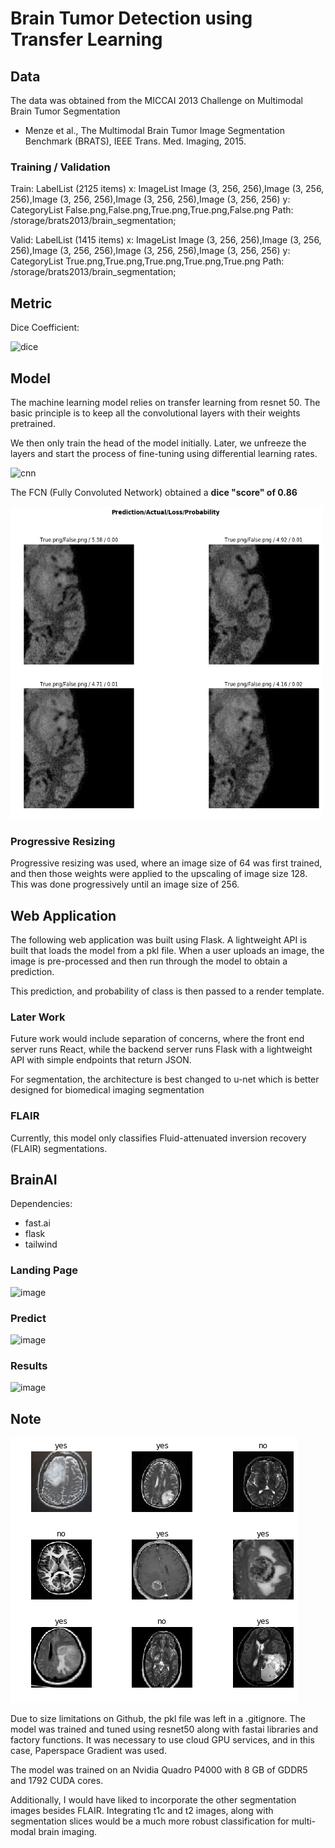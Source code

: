 # Brain Tumor Detection using Transfer Learning

## Data
The data was obtained from the MICCAI 2013 Challenge on Multimodal Brain Tumor Segmentation

* Menze et al., The Multimodal Brain Tumor Image Segmentation Benchmark (BRATS), IEEE Trans. Med. Imaging, 2015.

### Training / Validation
Train: LabelList (2125 items)
x: ImageList
Image (3, 256, 256),Image (3, 256, 256),Image (3, 256, 256),Image (3, 256, 256),Image (3, 256, 256)
y: CategoryList
False.png,False.png,True.png,True.png,False.png
Path: /storage/brats2013/brain_segmentation;

Valid: LabelList (1415 items)
x: ImageList
Image (3, 256, 256),Image (3, 256, 256),Image (3, 256, 256),Image (3, 256, 256),Image (3, 256, 256)
y: CategoryList
True.png,True.png,True.png,True.png,True.png
Path: /storage/brats2013/brain_segmentation;

## Metric

Dice Coefficient: 

![dice](https://wikimedia.org/api/rest_v1/media/math/render/svg/174f40f295f784c6fc6f78d359503821b757a353)

## Model
The machine learning model relies on transfer learning from resnet 50. 
The basic principle is to keep all the convolutional layers with their weights pretrained. 

We then only train the head of the model initially. Later, we unfreeze the layers and start the process of fine-tuning using differential learning rates.

![cnn](https://miro.medium.com/max/3480/1*uUYc126RU4mnTWwckEbctw@2x.png)

The FCN (Fully Convoluted Network) obtained a **dice "score" of 0.86**

<img src="top_losses.png" alt="top_losses" height=500 width=500>

### Progressive Resizing

Progressive resizing was used, where an image size of 64 was first trained, and then those weights were applied to the upscaling of image size 128. This was done progressively until an image size of 256. 

## Web Application

The following web application was built using Flask. A lightweight API is built that loads the model from a pkl file. When a user uploads an image, the image is pre-processed and then run through the model to obtain a prediction.

This prediction, and probability of class is then passed to a render template. 

### Later Work

Future work would include separation of concerns, where the front end server runs React, while the backend server runs Flask with a lightweight API with simple endpoints that return JSON.

For segmentation, the architecture is best changed to u-net which is better designed for biomedical imaging segmentation

### FLAIR
Currently, this model only classifies Fluid-attenuated inversion recovery (FLAIR) segmentations. 


## BrainAI

Dependencies:
- fast.ai 
- flask
- tailwind

### Landing Page
![image](https://user-images.githubusercontent.com/34294344/68198182-aae70e00-000f-11ea-8658-85483b66bee4.png)

### Predict

![image](https://user-images.githubusercontent.com/34294344/68198587-71fb6900-0010-11ea-94f4-e0301e53ba95.png)

### Results

![image](https://user-images.githubusercontent.com/34294344/68198627-82134880-0010-11ea-8d38-6646c3c518a1.png)


## Note

![binary](binary.png)

Due to size limitations on Github, the pkl file was left in a .gitignore. The model was trained and tuned using resnet50 along with fastai libraries and factory functions. It was necessary to use cloud GPU services, and in this case, Paperspace Gradient was used. 

The model was trained on an Nvidia Quadro P4000 with 8 GB of GDDR5 and 1792 CUDA cores.

Additionally, I would have liked to incorporate the other segmentation images besides FLAIR. Integrating t1c and t2 images, along with segmentation slices would be a much more robust classification for multi-modal brain imaging.